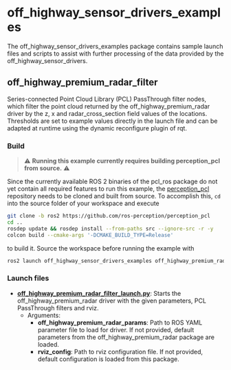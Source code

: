 # off_highway_sensor_drivers_examples

The off_highway_sensor_drivers_examples package contains sample launch files and scripts to assist
with further processing of the data provided by the off_highway_sensor_drivers.

## off_highway_premium_radar_filter

Series-connected Point Cloud Library (PCL) PassThrough filter nodes, which filter the point cloud
returned by the off_highway_premium_radar driver by the z, x and radar_cross_section field values of
the locations. Thresholds are set to example values directly in the launch file and can be adapted
at runtime using the dynamic reconfigure plugin of rqt.

### Build

> :warning: **Running this example currently requires building perception_pcl from source.**
> :warning:

Since the currently available ROS 2 binaries of the pcl_ros package do not yet contain all required
features to run this example, the [perception_pcl](https://github.com/ros-perception/perception_pcl)
repository needs to be cloned and built from source. To accomplish this, `cd` into the source folder
of your workspace and execute

```bash
git clone -b ros2 https://github.com/ros-perception/perception_pcl
cd ..
rosdep update && rosdep install --from-paths src --ignore-src -r -y
colcon build --cmake-args '-DCMAKE_BUILD_TYPE=Release'
```

to build it. Source the workspace before running the example with

```bash
ros2 launch off_highway_sensor_drivers_examples off_highway_premium_radar_filter_launch.py
```

### Launch files

* **[off_highway_premium_radar_filter_launch.py](launch/off_highway_premium_radar_filter_launch.py)**:
  Starts the off_highway_premium_radar driver with the given parameters, PCL PassThrough filters and
  rviz.
  * Arguments:
    * **off_highway_premium_radar_params**: Path to ROS YAML parameter file to load for driver. If
      not provided, default parameters from the off_highway_premium_radar package are loaded.
    * **rviz_config**: Path to rviz configuration file. If not provided, default configuration is
      loaded from this package.
